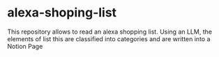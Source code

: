 # alexa-shoping-list
This repository allows to read an alexa shopping list. Using an LLM, the elements of list this are classified into categories and are written into a Notion Page
